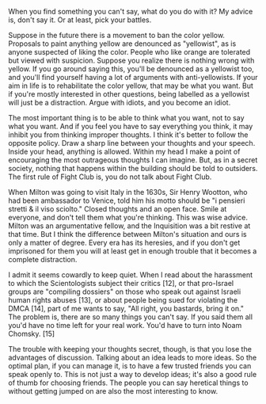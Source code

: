 When you find something you can't say, what do you do with it? My advice is, don't say it. Or at least, pick your battles.

Suppose in the future there is a movement to ban the color yellow. Proposals to paint anything yellow are denounced as "yellowist", as is anyone suspected of liking the color. People who like orange are tolerated but viewed with suspicion. Suppose you realize there is nothing wrong with yellow. If you go around saying this, you'll be denounced as a yellowist too, and you'll find yourself having a lot of arguments with anti-yellowists. If your aim in life is to rehabilitate the color yellow, that may be what you want. But if you're mostly interested in other questions, being labelled as a yellowist will just be a distraction. Argue with idiots, and you become an idiot.

The most important thing is to be able to think what you want, not to say what you want. And if you feel you have to say everything you think, it may inhibit you from thinking improper thoughts. I think it's better to follow the opposite policy. Draw a sharp line between your thoughts and your speech. Inside your head, anything is allowed. Within my head I make a point of encouraging the most outrageous thoughts I can imagine. But, as in a secret society, nothing that happens within the building should be told to outsiders. The first rule of Fight Club is, you do not talk about Fight Club.

When Milton was going to visit Italy in the 1630s, Sir Henry Wootton, who had been ambassador to Venice, told him his motto should be "i pensieri stretti & il viso sciolto." Closed thoughts and an open face. Smile at everyone, and don't tell them what you're thinking. This was wise advice. Milton was an argumentative fellow, and the Inquisition was a bit restive at that time. But I think the difference between Milton's situation and ours is only a matter of degree. Every era has its heresies, and if you don't get imprisoned for them you will at least get in enough trouble that it becomes a complete distraction.

I admit it seems cowardly to keep quiet. When I read about the harassment to which the Scientologists subject their critics [12], or that pro-Israel groups are "compiling dossiers" on those who speak out against Israeli human rights abuses [13], or about people being sued for violating the DMCA [14], part of me wants to say, "All right, you bastards, bring it on." The problem is, there are so many things you can't say. If you said them all you'd have no time left for your real work. You'd have to turn into Noam Chomsky. [15]

The trouble with keeping your thoughts secret, though, is that you lose the advantages of discussion. Talking about an idea leads to more ideas. So the optimal plan, if you can manage it, is to have a few trusted friends you can speak openly to. This is not just a way to develop ideas; it's also a good rule of thumb for choosing friends. The people you can say heretical things to without getting jumped on are also the most interesting to know.
